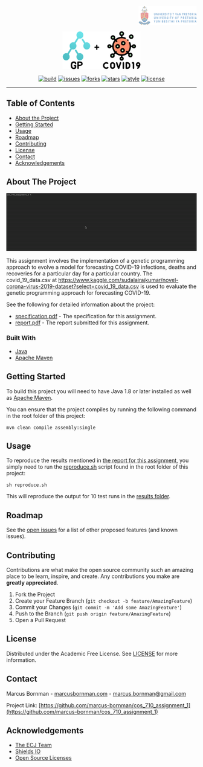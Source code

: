 <!-- PROJECT LOGO -->
<p align="right">
<a href="https://pub.dev">
<img src="https://raw.githubusercontent.com/marcus-bornman/cos_710_assignment_1/master/assets/project_badge.png" height="50" alt="Flutter">
</a>
</p>
<p align="center">
<img src="https://raw.githubusercontent.com/marcus-bornman/cos_710_assignment_1/master/assets/project_logo.png" height="100" alt="Masterpass Example" />
</p>

<!-- PROJECT SHIELDS -->
<p align="center">
<a href="https://github.com/marcus-bornman/cos_710_assignment_1/actions?query=workflow%3Abuild"><img src="https://img.shields.io/github/workflow/status/marcus-bornman/cos_710_assignment_1/build?label=build" alt="build"></a>
<a href="https://github.com/marcus-bornman/cos_710_assignment_1/issues"><img src="https://img.shields.io/github/issues/marcus-bornman/cos_710_assignment_1" alt="issues"></a>
<a href="https://github.com/marcus-bornman/cos_710_assignment_1/network"><img src="https://img.shields.io/github/forks/marcus-bornman/cos_710_assignment_1" alt="forks"></a>
<a href="https://github.com/marcus-bornman/cos_710_assignment_1/stargazers"><img src="https://img.shields.io/github/stars/marcus-bornman/cos_710_assignment_1" alt="stars"></a>
<a href="https://google.github.io/styleguide/javaguide.html"><img src="https://img.shields.io/badge/style-google_java-40c4ff.svg" alt="style"></a>
<a href="https://github.com/marcus-bornman/cos_710_assignment_1/blob/master/LICENSE"><img src="https://img.shields.io/github/license/Marcus-bornman/cos_710_assignment_1" alt="license"></a>
</p>

---

<!-- TABLE OF CONTENTS -->
## Table of Contents
* [About the Project](#about-the-project)
* [Getting Started](#getting-started)
* [Usage](#usage)
* [Roadmap](#roadmap)
* [Contributing](#contributing)
* [License](#license)
* [Contact](#contact)
* [Acknowledgements](#acknowledgements)



<!-- ABOUT THE PROJECT -->
## About The Project
<p align="center">
<img src="https://raw.githubusercontent.com/marcus-bornman/cos_710_assignment_1/master/assets/screenshot_1.gif" width="600" alt="Screenshot 1" />
</p>

This assignment involves the implementation of a genetic programming approach to evolve a model for forecasting COVID-19
infections, deaths and recoveries for a particular day for a particular country. The covid_19_data.csv at https://www.kaggle.com/sudalairajkumar/novel-corona-virus-2019-dataset?select=covid_19_data.csv
is used to evaluate the genetic programming approach for forecasting COVID-19.

See the following for detailed information about the project:
* [specification.pdf](specification.pdf) - The specification for this assignment.
* [report.pdf](report/report.pdf) - The report submitted for this assignment.

### Built With
* [Java](https://www.java.com/en/)
* [Apache Maven](https://maven.apache.org)



<!-- GETTING STARTED -->
## Getting Started
To build this project you will need to have Java 1.8 or later installed as well as [Apache Maven](https://maven.apache.org).

You can ensure that the project compiles by running the following command in the root folder of this project:
```
mvn clean compile assembly:single
```



<!-- USAGE EXAMPLES -->
## Usage
To reproduce the results mentioned in [the report for this assignment](report/report.pdf), you simply need to run the
[reproduce.sh](reproduce.sh) script found in the root folder of this project:
```shell script
sh reproduce.sh
```
This will reproduce the output for 10 test runs in the [results folder](results).



<!-- ROADMAP -->
## Roadmap
See the [open issues](https://github.com/othneildrew/Best-README-Template/issues) for a list of other proposed features (and known issues).



<!-- CONTRIBUTING -->
## Contributing

Contributions are what make the open source community such an amazing place to be learn, inspire, and create. Any contributions you make are **greatly appreciated**.

1. Fork the Project
2. Create your Feature Branch (`git checkout -b feature/AmazingFeature`)
3. Commit your Changes (`git commit -m 'Add some AmazingFeature'`)
4. Push to the Branch (`git push origin feature/AmazingFeature`)
5. Open a Pull Request



<!-- LICENSE -->
## License

Distributed under the Academic Free License. See [LICENSE](LICENSE) for more information.



<!-- CONTACT -->
## Contact

Marcus Bornman - [marcusbornman.com](https://www.marcusbornman.com) - [marcus.bornman@gmail.com](mailto:marcus.bornman@gmail.com)

Project Link: [https://github.com/marcus-bornman/cos_710_assignment_1](https://github.com/marcus-bornman/cos_710_assignment_1)



<!-- ACKNOWLEDGEMENTS -->
## Acknowledgements
* [The ECJ Team](https://cs.gmu.edu/~eclab/projects/ecj/)
* [Shields IO](https://shields.io)
* [Open Source Licenses](https://choosealicense.com)